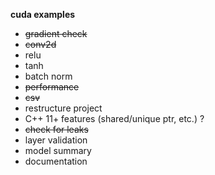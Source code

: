 
**cuda examples**

- ~~gradient check~~
- ~~conv2d~~
- relu
- tanh
- batch norm
- ~~performance~~
- ~~csv~~
- restructure project
- C++ 11+ features (shared/unique ptr, etc.) ?
- ~~check for leaks~~
- layer validation
- model summary
- documentation